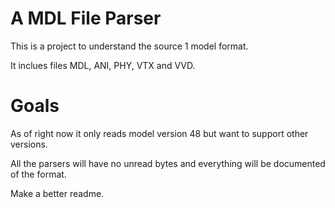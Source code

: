 # A MDL File Parser

This is a project to understand the source 1 model format.

It inclues files MDL, ANI, PHY, VTX and VVD.

# Goals

As of right now it only reads model version 48 but want to support other versions.

All the parsers will have no unread bytes and everything will be documented of the format.

Make a better readme.

